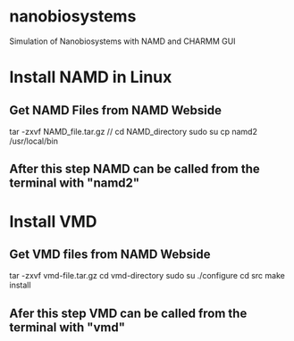 # nanobiosystems

Simulation of Nanobiosystems with NAMD and CHARMM GUI

# Install NAMD in Linux
## Get NAMD Files from NAMD Webside

tar -zxvf NAMD_file.tar.gz //
cd NAMD_directory
sudo su
cp namd2 /usr/local/bin

## After this step NAMD can be called from the terminal with "namd2" 



# Install VMD
## Get VMD files from NAMD Webside
tar -zxvf vmd-file.tar.gz
cd vmd-directory
sudo su
./configure
cd src
make install

## Afer this step VMD can be called from the terminal with "vmd"
